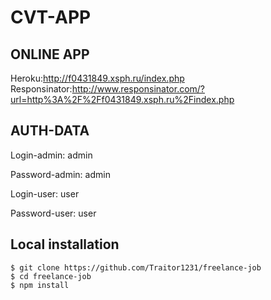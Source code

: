 # CVT-APP 

## ONLINE APP 

Heroku:http://f0431849.xsph.ru/index.php  
Responsinator:http://www.responsinator.com/?url=http%3A%2F%2Ff0431849.xsph.ru%2Findex.php

## AUTH-DATA

Login-admin: admin

Password-admin: admin

Login-user: user

Password-user: user

## Local installation

```
$ git clone https://github.com/Traitor1231/freelance-job
$ cd freelance-job
$ npm install
```

